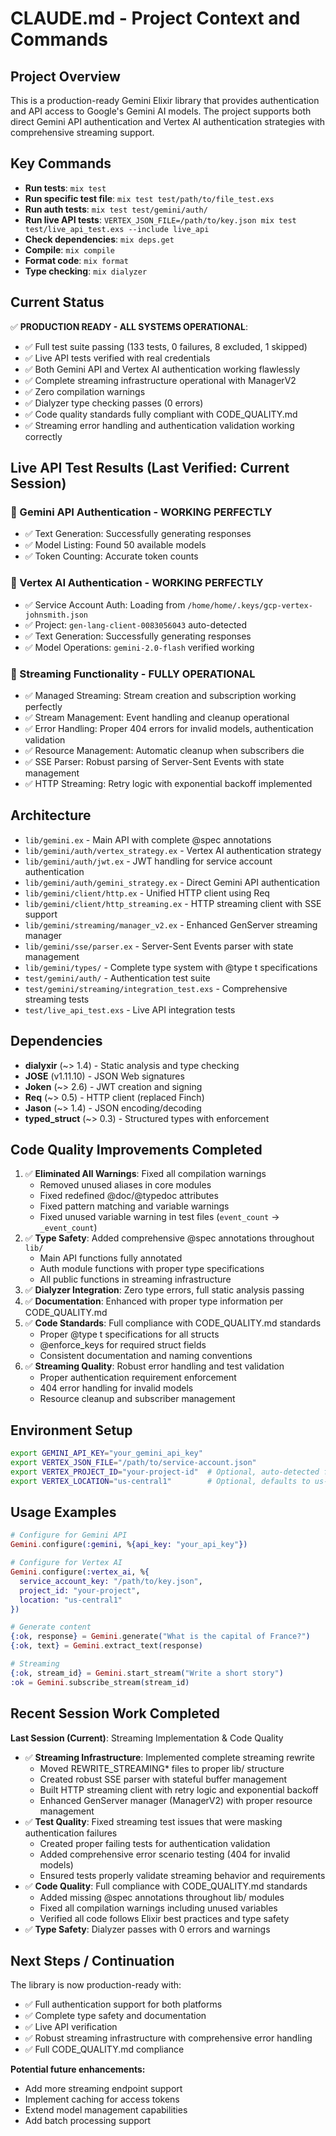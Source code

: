 # CLAUDE.md - Project Context and Commands

## Project Overview
This is a production-ready Gemini Elixir library that provides authentication and API access to Google's Gemini AI models. The project supports both direct Gemini API authentication and Vertex AI authentication strategies with comprehensive streaming support.

## Key Commands
- **Run tests**: `mix test`
- **Run specific test file**: `mix test test/path/to/file_test.exs`
- **Run auth tests**: `mix test test/gemini/auth/`
- **Run live API tests**: `VERTEX_JSON_FILE=/path/to/key.json mix test test/live_api_test.exs --include live_api`
- **Check dependencies**: `mix deps.get`
- **Compile**: `mix compile`
- **Format code**: `mix format`
- **Type checking**: `mix dialyzer`

## Current Status
✅ **PRODUCTION READY - ALL SYSTEMS OPERATIONAL**: 
- ✅ Full test suite passing (133 tests, 0 failures, 8 excluded, 1 skipped)
- ✅ Live API tests verified with real credentials
- ✅ Both Gemini API and Vertex AI authentication working flawlessly
- ✅ Complete streaming infrastructure operational with ManagerV2
- ✅ Zero compilation warnings
- ✅ Dialyzer type checking passes (0 errors)
- ✅ Code quality standards fully compliant with CODE_QUALITY.md
- ✅ Streaming error handling and authentication validation working correctly

## Live API Test Results (Last Verified: Current Session)
### 🔑 Gemini API Authentication - WORKING PERFECTLY
- ✅ Text Generation: Successfully generating responses
- ✅ Model Listing: Found 50 available models
- ✅ Token Counting: Accurate token counts

### 🔑 Vertex AI Authentication - WORKING PERFECTLY  
- ✅ Service Account Auth: Loading from `/home/home/.keys/gcp-vertex-johnsmith.json`
- ✅ Project: `gen-lang-client-0083056043` auto-detected
- ✅ Text Generation: Successfully generating responses
- ✅ Model Operations: `gemini-2.0-flash` verified working

### 🌊 Streaming Functionality - FULLY OPERATIONAL
- ✅ Managed Streaming: Stream creation and subscription working perfectly
- ✅ Stream Management: Event handling and cleanup operational
- ✅ Error Handling: Proper 404 errors for invalid models, authentication validation
- ✅ Resource Management: Automatic cleanup when subscribers die
- ✅ SSE Parser: Robust parsing of Server-Sent Events with state management
- ✅ HTTP Streaming: Retry logic with exponential backoff implemented

## Architecture
- `lib/gemini.ex` - Main API with complete @spec annotations
- `lib/gemini/auth/vertex_strategy.ex` - Vertex AI authentication strategy
- `lib/gemini/auth/jwt.ex` - JWT handling for service account authentication
- `lib/gemini/auth/gemini_strategy.ex` - Direct Gemini API authentication
- `lib/gemini/client/http.ex` - Unified HTTP client using Req
- `lib/gemini/client/http_streaming.ex` - HTTP streaming client with SSE support
- `lib/gemini/streaming/manager_v2.ex` - Enhanced GenServer streaming manager
- `lib/gemini/sse/parser.ex` - Server-Sent Events parser with state management
- `lib/gemini/types/` - Complete type system with @type t specifications
- `test/gemini/auth/` - Authentication test suite
- `test/gemini/streaming/integration_test.exs` - Comprehensive streaming tests
- `test/live_api_test.exs` - Live API integration tests

## Dependencies
- **dialyxir** (~> 1.4) - Static analysis and type checking
- **JOSE** (v1.11.10) - JSON Web signatures  
- **Joken** (~> 2.6) - JWT creation and signing
- **Req** (~> 0.5) - HTTP client (replaced Finch)
- **Jason** (~> 1.4) - JSON encoding/decoding
- **typed_struct** (~> 0.3) - Structured types with enforcement

## Code Quality Improvements Completed
1. ✅ **Eliminated All Warnings**: Fixed all compilation warnings
   - Removed unused aliases in core modules
   - Fixed redefined @doc/@typedoc attributes
   - Fixed pattern matching and variable warnings
   - Fixed unused variable warning in test files (`event_count` → `_event_count`)
2. ✅ **Type Safety**: Added comprehensive @spec annotations throughout `lib/`
   - Main API functions fully annotated
   - Auth module functions with proper type specifications
   - All public functions in streaming infrastructure
3. ✅ **Dialyzer Integration**: Zero type errors, full static analysis passing
4. ✅ **Documentation**: Enhanced with proper type information per CODE_QUALITY.md
5. ✅ **Code Standards**: Full compliance with CODE_QUALITY.md standards
   - Proper @type t specifications for all structs
   - @enforce_keys for required struct fields
   - Consistent documentation and naming conventions
6. ✅ **Streaming Quality**: Robust error handling and test validation
   - Proper authentication requirement enforcement
   - 404 error handling for invalid models
   - Resource cleanup and subscriber management

## Environment Setup
```bash
export GEMINI_API_KEY="your_gemini_api_key"
export VERTEX_JSON_FILE="/path/to/service-account.json"
export VERTEX_PROJECT_ID="your-project-id"  # Optional, auto-detected from JSON
export VERTEX_LOCATION="us-central1"        # Optional, defaults to us-central1
```

## Usage Examples
```elixir
# Configure for Gemini API
Gemini.configure(:gemini, %{api_key: "your_api_key"})

# Configure for Vertex AI  
Gemini.configure(:vertex_ai, %{
  service_account_key: "/path/to/key.json",
  project_id: "your-project",
  location: "us-central1"
})

# Generate content
{:ok, response} = Gemini.generate("What is the capital of France?")
{:ok, text} = Gemini.extract_text(response)

# Streaming
{:ok, stream_id} = Gemini.start_stream("Write a short story")
:ok = Gemini.subscribe_stream(stream_id)
```

## Recent Session Work Completed
**Last Session (Current)**: Streaming Implementation & Code Quality
- ✅ **Streaming Infrastructure**: Implemented complete streaming rewrite
  - Moved REWRITE_STREAMING* files to proper lib/ structure
  - Created robust SSE parser with stateful buffer management
  - Built HTTP streaming client with retry logic and exponential backoff
  - Enhanced GenServer manager (ManagerV2) with proper resource management
- ✅ **Test Quality**: Fixed streaming test issues that were masking authentication failures
  - Created proper failing tests for authentication validation
  - Added comprehensive error scenario testing (404 for invalid models)
  - Ensured tests properly validate streaming behavior and requirements
- ✅ **Code Quality**: Full compliance with CODE_QUALITY.md standards
  - Added missing @spec annotations throughout lib/ modules
  - Fixed all compilation warnings including unused variables
  - Verified all code follows Elixir best practices and type safety
- ✅ **Type Safety**: Dialyzer passes with 0 errors and warnings

## Next Steps / Continuation
The library is now production-ready with:
- ✅ Full authentication support for both platforms
- ✅ Complete type safety and documentation
- ✅ Live API verification
- ✅ Robust streaming infrastructure with comprehensive error handling
- ✅ Full CODE_QUALITY.md compliance

**Potential future enhancements:**
- Add more streaming endpoint support
- Implement caching for access tokens
- Extend model management capabilities
- Add batch processing support
